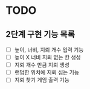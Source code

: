 # TODO

## 2단계 구현 기능 목록

- [ ] 높이, 너비, 지뢰 개수 입력 기능
- [ ] 높이 X 너비 지뢰 없는 칸 생성
- [ ] 지뢰 개수 만큼 지뢰 생성
- [ ] 랜덤한 위치에 지뢰 심는 기능
- [ ] 지뢰 찾기 게임 출력 기능